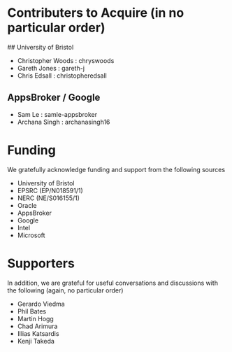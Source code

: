 # Contributers to Acquire (in no particular order)

## University of Bristol

* Christopher Woods : chryswoods
* Gareth Jones : gareth-j
* Chris Edsall : christopheredsall

## AppsBroker / Google

* Sam Le : samle-appsbroker
* Archana Singh : archanasingh16

# Funding

We gratefully acknowledge funding and support from the following sources

* University of Bristol
* EPSRC (EP/N018591/1)
* NERC (NE/S016155/1)
* Oracle
* AppsBroker
* Google
* Intel
* Microsoft

# Supporters

In addition, we are grateful for useful conversations and discussions 
with the following (again, no particular order)

* Gerardo Viedma
* Phil Bates
* Martin Hogg
* Chad Arimura
* Illias Katsardis
* Kenji Takeda
